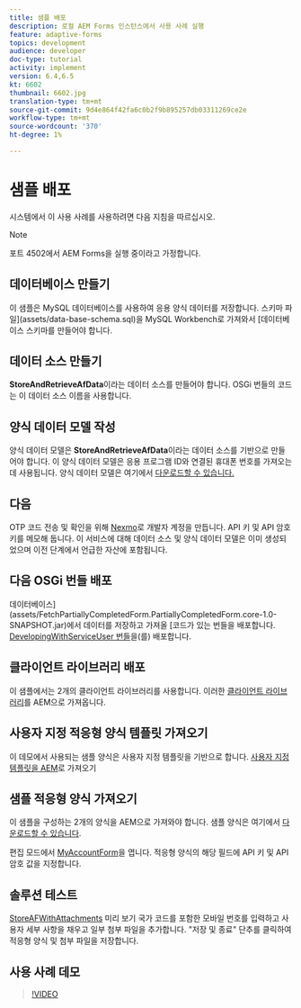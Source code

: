```yaml
---
title: 샘플 배포
description: 로컬 AEM Forms 인스턴스에서 사용 사례 실행
feature: adaptive-forms
topics: development
audience: developer
doc-type: tutorial
activity: implement
version: 6.4,6.5
kt: 6602
thumbnail: 6602.jpg
translation-type: tm+mt
source-git-commit: 9d4e864f42fa6c0b2f9b895257db03311269ce2e
workflow-type: tm+mt
source-wordcount: '370'
ht-degree: 1%

---
```




# 샘플 배포

시스템에서 이 사용 사례를 사용하려면 다음 지침을 따르십시오.

>[!NOTE]
>포트 4502에서 AEM Forms을 실행 중이라고 가정합니다.


## 데이터베이스 만들기

이 샘플은 MySQL 데이터베이스를 사용하여 응용 양식 데이터를 저장합니다. 스키마 파일](assets/data-base-schema.sql)을 MySQL Workbench로 가져와서 [데이터베이스 스키마를 만들어야 합니다.

## 데이터 소스 만들기

**StoreAndRetrieveAfData**&#x200B;이라는 데이터 소스를 만들어야 합니다. OSGi 번들의 코드는 이 데이터 소스 이름을 사용합니다.

## 양식 데이터 모델 작성

양식 데이터 모델은 **StoreAndRetrieveAfData**&#x200B;이라는 데이터 소스를 기반으로 만들어야 합니다. 이 양식 데이터 모델은 응용 프로그램 ID와 연결된 휴대폰 번호를 가져오는 데 사용됩니다. 양식 데이터 모델은 여기에서 [다운로드할 수 있습니다.](assets/2-Factor-Authentication-DataSource-and-FDM.zip)

## 다음

OTP 코드 전송 및 확인을 위해 [Nexmo](https://dashboard.nexmo.com/)로 개발자 계정을 만듭니다. API 키 및 API 암호 키를 메모해 둡니다. 이 서비스에 대해 데이터 소스 및 양식 데이터 모델은 이미 생성되었으며 이전 단계에서 언급한 자산에 포함됩니다.

## 다음 OSGi 번들 배포

데이터베이스](assets/FetchPartiallyCompletedForm.PartiallyCompletedForm.core-1.0-SNAPSHOT.jar)에서 데이터를 저장하고 가져올 [코드가 있는 번들을 배포합니다.
[DevelopingWithServiceUser 번들](https://docs.adobe.com/content/help/en/experience-manager-learn/forms/assets/common-osgi-bundles/DevelopingWithServiceUser.jar)을(를) 배포합니다.

## 클라이언트 라이브러리 배포

이 샘플에서는 2개의 클라이언트 라이브러리를 사용합니다. 이러한 [클라이언트 라이브러리](assets/client-libraries.zip)를 AEM으로 가져옵니다.

## 사용자 지정 적응형 양식 템플릿 가져오기

이 데모에서 사용되는 샘플 양식은 사용자 지정 템플릿을 기반으로 합니다. [사용자 지정 템플릿을 AEM](assets/custom-template-with-page-component.zip)로 가져오기

## 샘플 적응형 양식 가져오기

이 샘플을 구성하는 2개의 양식을 AEM으로 가져와야 합니다. 샘플 양식은 여기에서 [다운로드할 수 있습니다](assets/sample-forms.zip).

편집 모드에서 [MyAccountForm](http://localhost:4502/editor.html/content/forms/af/myaccountform.html)을 엽니다. 적응형 양식의 해당 필드에 API 키 및 API 암호 값을 지정합니다.

## 솔루션 테스트

[StoreAFWithAttachments](http://localhost:4502/content/dam/formsanddocuments/storeafwithattachments/jcr:content?wcmmode=disabled) 미리 보기
국가 코드를 포함한 모바일 번호를 입력하고 사용자 세부 사항을 채우고 일부 첨부 파일을 추가합니다. &quot;저장 및 종료&quot; 단추를 클릭하여 적응형 양식 및 첨부 파일을 저장합니다.


## 사용 사례 데모

>[!VIDEO](https://video.tv.adobe.com/v/327122?quality=9&learn=on)
